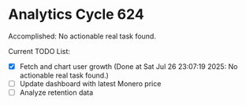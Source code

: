 # Analytics Cycle 624

Accomplished: No actionable real task found.

Current TODO List:

- [x] Fetch and chart user growth  (Done at Sat Jul 26 23:07:19 2025: No actionable real task found.)
- [ ] Update dashboard with latest Monero price
- [ ] Analyze retention data